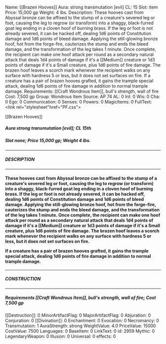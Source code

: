 Name: [[Brazen Hooves]]
Aura: strong transmutation [evil]
CL: 15
Slot: item
Price: 15,000 gp
Weight: 4 lbs.
Description: These hooves cast from Abyssal bronze can be affixed to the stump of a creature's severed leg or foot, causing the leg to regrow (or transform) into a shaggy, black-furred goat leg ending in a cloven hoof of burning brass. If the leg or foot is not already severed, it can be hacked off, dealing 1d6 points of Constitution damage and 1d6 points of bleed damage. Applying the still-glowing bronze hoof, hot from the forge-fire, cauterizes the stump and ends the bleed damage, and the transformation of the leg takes 1 minute. Once complete, the recipient can make one hoof attack per round as a secondary natural attack that deals 1d4 points of damage if it's a [[Medium]] creature or 1d3 points of damage if it's a Small creature, plus 1d6 points of fire damage. The brazen hoof leaves a scorch mark whenever the recipient walks on any surface with hardness 5 or less, but it does not set surfaces on fire. If a creature has a pair of brazen hooves grafted, it gains the trample special attack, dealing 1d6 points of fire damage in addition to normal trample damage.
Requirements: [[Craft Wondrous Item]], bull's strength, wall of fire
Cost: 7,500 gp
Group: Wondrous Item
Source: AP 74
AL: 0
Int: 0
Wis: 0
Cha: 0
Ego: 0
Communication: 0
Senses: 0
Powers: 0
MagicItems: 0
FullText: <link rel="stylesheet"href="PF.css"><div class="heading"><p class="alignleft">[[Brazen Hooves]]</p><div style="clear: both;"></div></div><div><h5><b>Aura </b>strong transmutation [evil]; <b>CL </b>15th</h5><h5><b>Slot </b>none; <b>Price </b>15,000 gp; <b>Weight </b>4 lbs.</h5></div><hr/><div><h5><b>DESCRIPTION</b></h5></div><hr/><div><h4><p>These hooves cast from Abyssal bronze can be affixed to the stump of a creature's severed leg or foot, causing the leg to regrow (or transform) into a shaggy, black-furred goat leg ending in a cloven hoof of burning brass. If the leg or foot is not already severed, it can be hacked off, dealing 1d6 points of Constitution damage and 1d6 points of bleed damage. Applying the still-glowing bronze hoof, hot from the forge-fire, cauterizes the stump and ends the bleed damage, and the transformation of the leg takes 1 minute. Once complete, the recipient can make one hoof attack per round as a secondary natural attack that deals 1d4 points of damage if it's a [[Medium]] creature or 1d3 points of damage if it's a Small creature, plus 1d6 points of fire damage. The brazen hoof leaves a scorch mark whenever the recipient walks on any surface with hardness 5 or less, but it does not set surfaces on fire. </p><p>If a creature has a pair of brazen hooves grafted, it gains the trample special attack, dealing 1d6 points of fire damage in addition to normal trample damage.</p></h4></div><hr/><div><h5><b>CONSTRUCTION</b></h5></div><hr/><div><h5><b>Requirements </b>[[Craft Wondrous Item]], <i>bull's strength</i>, <i>wall of fire</i>; <b>Cost </b>7,500 gp</h5></div>
[[Destruction]]: 0
MinorArtifactFlag: 0
MajorArtifactFlag: 0
Abjuration: 0
Conjuration: 0
[[Divination]]: 0
Enchantment: 0
Evocation: 0
Necromancy: 0
Transmutation: 1
AuraStrength: strong
WeightValue: 4.0
PriceValue: 15000
CostValue: 7500
Languages: 0
BaseItem: 0
LinkText: 0
id: 2959
Mythic: 0
LegendaryWeapon: 0
Illusion: 0
Universal: 0
effects: 0
